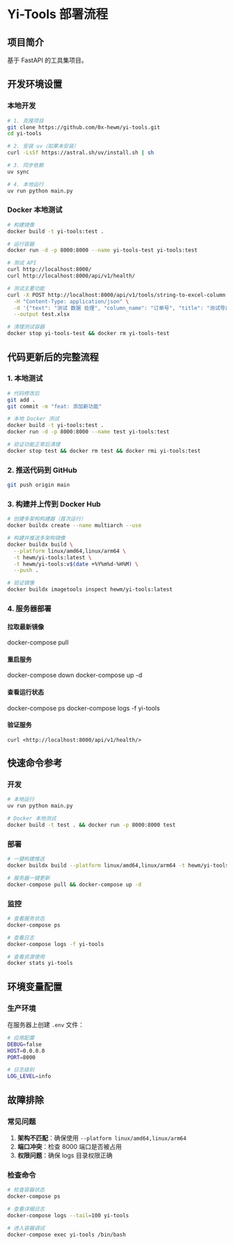 # Yi-Tools 部署流程

## 项目简介

基于 FastAPI 的工具集项目。

## 开发环境设置

### 本地开发

```bash
# 1. 克隆项目
git clone https://github.com/0x-hewm/yi-tools.git
cd yi-tools

# 2. 安装 uv（如果未安装）
curl -LsSf https://astral.sh/uv/install.sh | sh

# 3. 同步依赖
uv sync

# 4. 本地运行
uv run python main.py
```

### Docker 本地测试

```bash
# 构建镜像
docker build -t yi-tools:test .

# 运行容器
docker run -d -p 8000:8000 --name yi-tools-test yi-tools:test

# 测试 API
curl http://localhost:8000/
curl http://localhost:8000/api/v1/health/

# 测试主要功能
curl -X POST http://localhost:8000/api/v1/tools/string-to-excel-column \
  -H "Content-Type: application/json" \
  -d '{"text": "测试 数据 处理", "column_name": "订单号", "title": "测试导出"}' \
  --output test.xlsx

# 清理测试容器
docker stop yi-tools-test && docker rm yi-tools-test
```

## 代码更新后的完整流程

### 1. 本地测试

```bash
# 代码修改后
git add .
git commit -m "feat: 添加新功能"

# 本地 Docker 测试
docker build -t yi-tools:test .
docker run -d -p 8000:8000 --name test yi-tools:test

# 验证功能正常后清理
docker stop test && docker rm test && docker rmi yi-tools:test
```

### 2. 推送代码到 GitHub

```bash
git push origin main
```

### 3. 构建并上传到 Docker Hub

```bash
# 创建多架构构建器（首次运行）
docker buildx create --name multiarch --use

# 构建并推送多架构镜像
docker buildx build \
  --platform linux/amd64,linux/arm64 \
  -t hewm/yi-tools:latest \
  -t hewm/yi-tools:v$(date +%Y%m%d-%H%M) \
  --push .

# 验证镜像
docker buildx imagetools inspect hewm/yi-tools:latest
```

### 4. 服务器部署

#### 拉取最新镜像

docker-compose pull

#### 重启服务

docker-compose down
docker-compose up -d

#### 查看运行状态

docker-compose ps
docker-compose logs -f yi-tools

#### 验证服务

```shell
curl <http://localhost:8000/api/v1/health/>

```

## 快速命令参考

### 开发

```bash
# 本地运行
uv run python main.py

# Docker 本地测试
docker build -t test . && docker run -p 8000:8000 test
```

### 部署

```bash
# 一键构建推送
docker buildx build --platform linux/amd64,linux/arm64 -t hewm/yi-tools:latest --push .

# 服务器一键更新
docker-compose pull && docker-compose up -d
```

### 监控

```bash
# 查看服务状态
docker-compose ps

# 查看日志
docker-compose logs -f yi-tools

# 查看资源使用
docker stats yi-tools
```

## 环境变量配置

### 生产环境

在服务器上创建 `.env` 文件：

```bash
# 应用配置
DEBUG=false
HOST=0.0.0.0
PORT=8000

# 日志级别
LOG_LEVEL=info
```

## 故障排除

### 常见问题

1. **架构不匹配**：确保使用 `--platform linux/amd64,linux/arm64`
2. **端口冲突**：检查 8000 端口是否被占用
3. **权限问题**：确保 logs 目录权限正确

### 检查命令

```bash
# 检查容器状态
docker-compose ps

# 查看详细日志
docker-compose logs --tail=100 yi-tools

# 进入容器调试
docker-compose exec yi-tools /bin/bash
```
